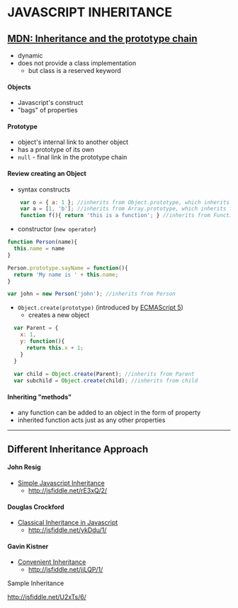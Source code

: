 # JAVASCRIPT INHERITANCE #


## [MDN: Inheritance and the prototype chain](https://developer.mozilla.org/en-US/docs/Web/JavaScript/Guide/Inheritance_and_the_prototype_chain) ##
* dynamic
* does not provide a class implementation
  * but class is a reserved keyword


#### Objects ####
* Javascript's construct
* "bags" of properties


#### Prototype ####
* object's internal link to another object
* has a prototype of its own
* ``null`` - final link in the prototype chain


#### Review creating an Object ####

* syntax constructs

```js
    var o = { a: 1 }; //inherits from Object.prototype, which inherits from null
    var a = [1, 'b']; //inherits from Array.prototype, which inherits from Object.prototype
    function f(){ return 'this is a function'; } //inherits from Function.prototype, which inherits from Object.prototype?
```


* constructor (``new operator``)

```js
function Person(name){
  this.name = name
}

Person.prototype.sayName = function(){
  return 'My name is ' + this.name;
}

var john = new Person('john'); //inherits from Person
```


* ``Object.create(prototype)`` (introduced by [ECMAScript 5](https://en.wikipedia.org/wiki/ECMAScript))
  * creates a new object

```js
  var Parent = {
    x: 1,
    y: function(){
      return this.x + 1;
    }
  }
  
  var child = Object.create(Parent); //inherits from Parent
  var subchild = Object.create(child); //inherits from child
```


#### Inheriting "methods" ####
* any function can be added to an object in the form of property
* inherited function acts just as any other properties

---


## Different Inheritance Approach ##

#### John Resig ####
    
* [Simple Javascript Inheritance](http://ejohn.org/blog/simple-javascript-inheritance)
  * http://jsfiddle.net/rE3xQ/2/


#### Douglas Crockford ####
* [Classical Inheritance in Javascript](http://www.crockford.com/javascript/inheritance.html)
  * http://jsfiddle.net/ykDdu/1/


#### Gavin Kistner ####
* [Convenient Inheritance](http://phrogz.net/js/classes/OOPinJS2.html)
  * http://jsfiddle.net/jjLQP/1/


Sample Inheritance

http://jsfiddle.net/U2xTs/6/
